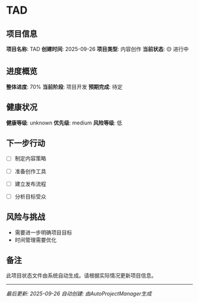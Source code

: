 # TAD

## 项目信息
**项目名称**: TAD
**创建时间**: 2025-09-26
**项目类型**: 内容创作
**当前状态**: 🟡 进行中

## 进度概览
**整体进度**: 70%
**当前阶段**: 项目开发
**预期完成**: 待定

## 健康状况
**健康等级**: unknown
**优先级**: medium
**风险等级**: 低

## 下一步行动
- [ ] 制定内容策略
- [ ] 准备创作工具
- [ ] 建立发布流程
- [ ] 分析目标受众


## 风险与挑战
- 需要进一步明确项目目标
- 时间管理需要优化

## 备注
此项目状态文件由系统自动生成。请根据实际情况更新项目信息。

---
*最后更新: 2025-09-26*
*自动创建: 由AutoProjectManager生成*